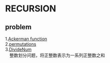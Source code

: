   # RECURSION   
  ## problem
  1.[Ackerman function](https://github.com/Iris-Song/algorithm/blob/main/recursion/Ackerman.cpp)  
  2.[permutations](https://leetcode-cn.com/problems/permutations/)  
  3.[DivideNum](https://github.com/Iris-Song/algorithm/blob/main/recursion/DivideNum.cpp)       
  　整数划分问题，将正整数表示为一系列正整数之和

